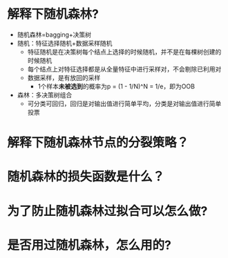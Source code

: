 # 解释下随机森林?
- 随机森林=bagging+决策树
- 随机：特征选择随机+数据采样随机
    - 特征随机是在决策树每个结点上选择的时候随机，并不是在每棵树创建的时候随机
    - 每个结点上对特征选择都是从全量特征中进行采样对，不会剔除已利用对
    - 数据采样，是有放回的采样
        - 1个样本**未被选到**的概率为p = (1 - 1/N)^N = 1/e，即为OOB
- 森林：多决策树组合
    - 可分类可回归，回归是对输出值进行简单平均，分类是对输出值进行简单投票

# 解释下随机森林节点的分裂策略？

# 随机森林的损失函数是什么？

# 为了防止随机森林过拟合可以怎么做?

# 是否用过随机森林，怎么用的?
